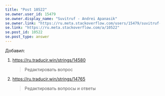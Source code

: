 ```yaml
---
title: "Post 10522"
se.owner.user_id: 15479
se.owner.display_name: "Suvitruf - Andrei Apanasik"
se.owner.link: "https://ru.meta.stackoverflow.com/users/15479/suvitruf-andrei-apanasik"
se.link: "https://ru.meta.stackoverflow.com/a/10522"
se.post_id: 10522
se.post_type: answer
---
```

<p>Добавил:</p>
<ol>
<li><p><a href="https://ru.traducir.win/strings/14580" rel="nofollow noreferrer">https://ru.traducir.win/strings/14580</a></p>
<blockquote>
<p>Редактировать вопрос</p>
</blockquote>
</li>
<li><p><a href="https://ru.traducir.win/strings/14765" rel="nofollow noreferrer">https://ru.traducir.win/strings/14765</a></p>
<blockquote>
<p>Редактировать вопросы и ответы</p>
</blockquote>
</li>
</ol>
